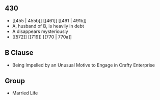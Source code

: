## 430
- [[455 | 455b]] [[461]] [[491 | 491b]] 
- A, husband of B, is heavily in debt
- A disappears mysteriously
- [[572]] [[719]] [[770 | 770a]] 

## B Clause
- Being Impelled by an Unusual Motive to Engage in Crafty Enterprise

## Group
- Married Life

